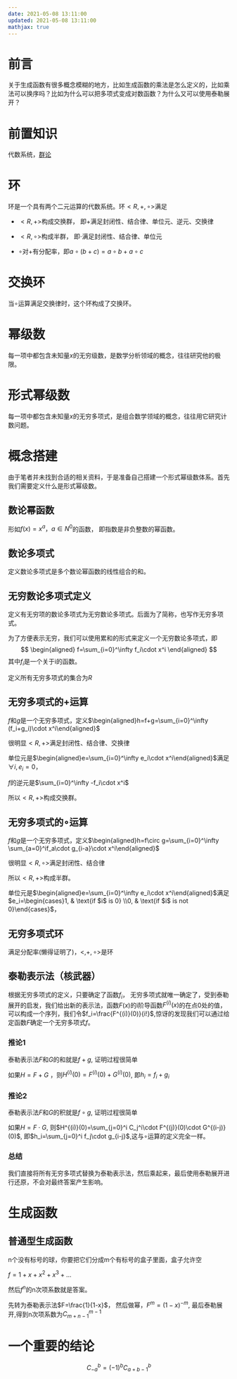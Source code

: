```yaml
---
date: 2021-05-08 13:11:00
updated: 2021-05-08 13:11:00
mathjax: true
---
```




# 前言

关于生成函数有很多概念模糊的地方，比如生成函数的乘法是怎么定义的，比如乘法可以换序吗？比如为什么可以把多项式变成对数函数？为什么又可以使用泰勒展开？

# 前置知识

代数系统，[群论](/QSFAYC.html)



# 环

环是一个具有两个二元运算的代数系统。环$\lt R,+,\circ\gt$满足

- $\lt R,+\gt$构成交换群， 即$+$满足封闭性、结合律、单位元、逆元、交换律

- $\lt R,\circ\gt$构成半群， 即$\cdot$满足封闭性、结合律、单位元

- $\circ$对$+$有分配率，即$a\circ(b+c)=a\circ b+a\circ c$



<!-- more -->

# 交换环

当$\circ$运算满足交换律时，这个环构成了交换环。



# 幂级数

每一项中都包含未知量$x$的无穷级数，是数学分析领域的概念，往往研究他的极限。



# 形式幂级数

每一项中都包含未知量$x$的无穷多项式，是组合数学领域的概念，往往用它研究计数问题。



# 概念搭建

由于笔者并未找到合适的相关资料，于是准备自己搭建一个形式幂级数体系。首先我们需要定义什么是形式幂级数。



## 数论幂函数

形如$f(x)=x^a ， a\in N^0$的函数， 即指数是非负整数的幂函数。

## 数论多项式

定义数论多项式是多个数论幂函数的线性组合的和。

## 无穷数论多项式定义

定义有无穷项的数论多项式为无穷数论多项式。后面为了简称，也写作无穷多项式。

为了方便表示无穷，我们可以使用累和的形式来定义一个无穷数论多项式，即
$$
\begin{aligned}
f=\sum_{i=0}^\infty f_i\cdot x^i
\end{aligned}
$$
其中$f_i$是一个关于i的函数。

定义所有无穷多项式的集合为$R$

## 无穷多项式的$+$运算

$f$和$g$是一个无穷多项式，定义$\begin{aligned}h=f+g=\sum_{i=0}^\infty (f_i+g_i)\cdot x^i\end{aligned}$

很明显$<R,+\gt$满足封闭性、结合律、交换律

单位元是$\begin{aligned}e=\sum_{i=0}^\infty e_i\cdot x^i\end{aligned}$满足$\forall i, e_i=0$，

$f$的逆元是$\sum_{i=0}^\infty -f_i\cdot x^i$

所以$\lt R,+\gt$构成交换群。



## 无穷多项式的$\circ$运算

$f$和$g$是一个无穷多项式，定义$\begin{aligned}h=f\circ g=\sum_{i=0}^\infty \sum_{a=0}^if_a\cdot g_{i-a}\cdot x^i\end{aligned}$

很明显$\lt R,\circ\gt$满足封闭性、结合律

所以$\lt R,+\gt$构成半群。

单位元是$\begin{aligned}e=\sum_{i=0}^\infty e_i\cdot x^i\end{aligned}$满足$e_i=\begin{cases}1,  & \text{if $i$ is 0} \\0, & \text{if $i$ is not 0}\end{cases}$，



## 无穷多项式环

满足分配率(懒得证明了)，$\lt,+,\circ\gt$是环



## 泰勒表示法（核武器）

根据无穷多项式的定义，只要确定了函数$f_i$， 无穷多项式就唯一确定了，受到泰勒展开的启发，我们给出新的表示法，函数$F(x)$的i阶导函数$F^{(i)}(x)$的在点0处的值，可以构成一个序列，我们令$f_i=\frac{F^{(i)}(0)}{i!}$,惊讶的发现我们可以通过给定函数$F$确定一个无穷多项式$f$。

### 推论1

泰勒表示法$F$和$G$的和就是$f+g$, 证明过程很简单

如果$H=F+G$ ，则$H^{(i)}(0)=F^{(i)}(0)+G^{(i)}(0)$, 即$h_i=f_i+g_i$

### 推论2

泰勒表示法$F$和$G$的积就是$f\circ g$, 证明过程很简单

如果$H=F\cdot G$, 则$H^{(i)}(0)=\sum_{j=0}^i C_j^i\cdot F^{(j)}(0)\cdot G^{(i-j)}(0)$, 即$h_i=\sum_{j=0}^i f_j\cdot g_{i-j}$,这与$\circ$运算的定义完全一样。

### 总结

我们直接将所有无穷多项式替换为泰勒表示法，然后乘起来，最后使用泰勒展开进行还原，不会对最终答案产生影响。

# 生成函数

## 普通型生成函数

n个没有标号的球，你要把它们分成m个有标号的盒子里面，盒子允许空

$f=1+x+x^2+x^3+...$

然后$f^n$的n次项系数就是答案。

先转为泰勒表示法$F=\frac{1}{1-x}$， 然后做幂，$F^m=(1-x)^{-m}$, 最后泰勒展开,得到n次项系数为$C_{m+n-1}^{m-1}$





# 一个重要的结论

$$
C_{-a}^b = (-1)^b C_{a+b-1}^b
$$















